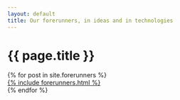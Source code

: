 ```yaml
---
layout: default
title: Our forerunners, in ideas and in technologies
---
```


# {{ page.title }}

<div class="gallery">
	{% for post in site.forerunners %}
  <div class="item">
  <a class="item-inner" href="http://{{ post.homepage }}">
				  {% include forerunners.html %}
			</a>
  </div>
{% endfor %}
	
</div>


<div class="item">
			
		
